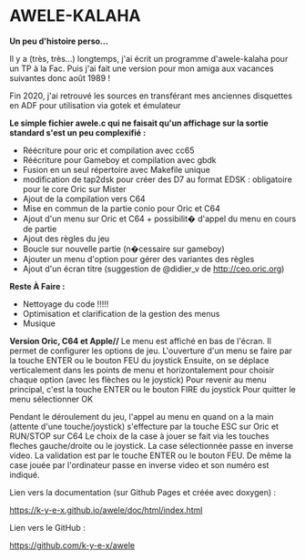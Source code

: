 # AWELE-KALAHA

**Un peu d'histoire perso...**

Il y a (très, très...) longtemps, j'ai écrit un programme d'awele-kalaha pour un TP à la Fac.
Puis j'ai fait une version pour mon amiga aux vacances suivantes donc août 1989 !

Fin 2020, j'ai retrouvé les sources en transférant mes anciennes disquettes en ADF pour utilisation via gotek et émulateur


__Le simple fichier awele.c qui ne faisait qu'un affichage sur la sortie standard s'est un peu complexifié :__
- Réécriture pour oric et compilation avec cc65
- Réécriture pour Gameboy et compilation avec gbdk
- Fusion en un seul répertoire avec Makefile unique
- modification de tap2dsk pour créer des D7 au format EDSK : obligatoire pour le core Oric sur Mister
- Ajout de la compilation vers C64
- Mise en commun de la partie conio pour Oric et C64
- Ajout d'un menu sur Oric et C64 + possibilit� d'appel du menu en cours de partie
- Ajout des règles du jeu
- Boucle sur nouvelle partie (n�cessaire sur gameboy)
- Ajouter un menu d'option pour gérer des variantes des règles
- Ajout d'un écran titre (suggestion de @didier_v de http://ceo.oric.org)

__Reste À Faire :__
- Nettoyage du code !!!!!
- Optimisation et clarification de la gestion des menus
- Musique 

__Version Oric, C64 et Apple//__
Le menu est affiché en bas de l'écran.
Il permet de configurer les options de jeu.
L'ouverture d'un menu se faire par la touche ENTER ou le bouton FEU du joystick
Ensuite, on se déplace verticalement dans les points de menu et horizontalement pour choisir chaque option (avec les flèches ou le joystick)
Pour revenir au menu principal, c'est la touche ENTER ou le bouton FIRE du joystick
Pour quitter le menu sélectionner OK

Pendant le déroulement du jeu, l'appel au menu en quand on a la main (attente d'une touche/joystick) s'effecture par la touche ESC sur Oric et RUN/STOP sur C64
Le choix de la case à jouer se fait via les touches fleches gauche/droite ou le joystick.
La case sélectionnée passe en inverse video.
La validation est par le touche ENTER ou le bouton FEU.
De même la case jouée par l'ordinateur passe en inverse video et son numéro est indiqué.

Lien vers la documentation (sur Github Pages et créée avec doxygen) :  

 https://k-y-e-x.github.io/awele/doc/html/index.html

Lien vers le GitHub :  

 https://github.com/k-y-e-x/awele
 
